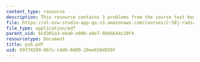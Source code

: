 ```yaml
---
content_type: resource
description: This resource contains 3 problems from the course text book.
file: https://ol-ocw-studio-app-qa.s3.amazonaws.com/courses/2-58j-radiative-transfer-spring-2006/69f782098b7cc4d60d0920ee650d039f_ps6.pdf
file_type: application/pdf
parent_uid: 6cd301a3-eba0-e00b-a9e7-0bb6644c20f4
resourcetype: Document
title: ps6.pdf
uid: 69f78209-8b7c-c4d6-0d09-20ee650d039f
---
```


